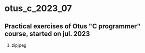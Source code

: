 # otus_c_2023_07

## Practical exercises of Otus "C programmer" course, started on jul. 2023

1. zipjpeg


